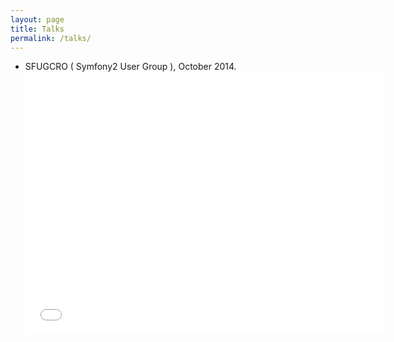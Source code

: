 ```yaml
---
layout: page
title: Talks
permalink: /talks/
---
```


<ul>
    <li>SFUGCRO ( Symfony2 User Group ), October 2014.
    <iframe src="//slides.com/krunoknego/deck--3/embed" width="576" height="420" scrolling="no" frameborder="0" webkitallowfullscreen mozallowfullscreen allowfullscreen></iframe>
    </li>
</ul>
